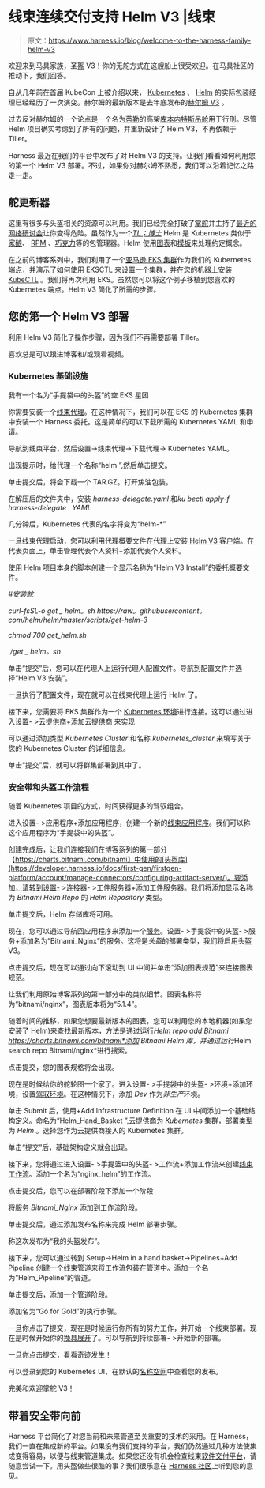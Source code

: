 # 线束连续交付支持 Helm V3 |线束

> 原文：<https://www.harness.io/blog/welcome-to-the-harness-family-helm-v3>

欢迎来到马具家族，圣盔 V3！你的无舵方式在这艘船上很受欢迎。在马具社区的推动下，我们回答。

自从几年前在首届 KubeCon 上被介绍以来， [Kubernetes](https://kubernetes.io/) 、 [Helm](https://helm.sh/) 的实际包装经理已经经历了一次演变。赫尔姆的最新版本是去年底发布的[赫尔姆 V3](https://helm.sh/blog/helm-3-released/) 。

过去反对赫尔姆的一个论点是一个名为[蒂勒](https://v2.helm.sh/docs/using_helm/#installing-helm)的高架[库本内特斯吊舱](https://kubernetes.io/docs/concepts/workloads/pods/)用于行刑。尽管 Helm 项目确实考虑到了所有的问题，并重新设计了 Helm V3，不再依赖于 Tiller。

Harness 最近在我们的平台中发布了对 Helm V3 的支持。让我们看看如何利用您的第一个 Helm V3 部署。不过，如果你对赫尔姆不熟悉，我们可以沿着记忆之路走一走。

## 舵更新器

这里有很多与头盔相关的资源可以利用。我们已经完全打破了[掌舵](https://harness.io/blog/what-is-helm/)并主持了[最近的网络研讨会](https://harness-1.wistia.com/medias/ext8gfgpje)让你变得危险。虽然作为一个[*TL；博士*](https://en.wikipedia.org/wiki/Wikipedia:Too_long;_didn%27t_read) Helm 是 Kubernetes 类似于[家酿](https://brew.sh/)、 [RPM](https://en.wikipedia.org/wiki/RPM_Package_Manager) 、[巧克力](https://chocolatey.org/)等的包管理器。Helm 使用[图表](https://helm.sh/docs/topics/charts/)和[模板](https://helm.sh/docs/topics/chart_best_practices/templates/)来处理约定概念。

在之前的博客系列中，我们利用了一个[亚马逊 EKS 集群](https://aws.amazon.com/eks/)作为我们的 Kubernetes 端点，并演示了如何使用 [EKSCTL](https://eksctl.io/) 来设置一个集群，并在您的机器上安装 [KubeCTL](https://kubernetes.io/docs/tasks/tools/install-kubectl/) 。我们将再次利用 EKS。虽然您可以将这个例子移植到您喜欢的 Kubernetes 端点。Helm V3 简化了所需的步骤。

## 您的第一个 Helm V3 部署

利用 Helm V3 简化了操作步骤，因为我们不再需要部署 Tiller。

喜欢总是可以跟进博客和/或观看视频。

### Kubernetes 基础设施

我有一个名为“手提袋中的头盔”的空 EKS 星团

你需要安装一个[线束代理](https://developer.harness.io/docs/getting-started/learn-harness-key-concepts/)。在这种情况下，我们可以在 EKS 的 Kubernetes 集群中安装一个 Harness 委托。这是简单的可以下载所需的 Kubernetes YAML 和申请。

导航到线束平台，然后设置->线束代理->下载代理-> Kubernetes YAML。

出现提示时，给代理一个名称“helm ”,然后单击提交。

单击提交后，将会下载一个 TAR.GZ。打开焦油包装。

在解压后的文件夹中，安装 *harness-delegate.yaml* 和*ku bectl apply-f harness-delegate . YAML*

几分钟后，Kubernetes 代表的名字将变为“helm-*”

一旦线束代理启动，您可以利用代理概要文件[在代理上安装 Helm V3 客户端](https://helm.sh/docs/intro/install/)。在代表页面上，单击管理代表个人资料+添加代表个人资料。

使用 Helm 项目本身的脚本创建一个显示名称为“Helm V3 Install”的委托概要文件。

*#安装舵*

*curl-fsSL-o get _ helm。sh https://raw。githubusercontent。com/helm/helm/master/scripts/get-helm-3*

*chmod 700 get_helm.sh*

*./get _ helm。sh* 

单击“提交”后，您可以在代理人上运行代理人配置文件。导航到配置文件并选择“Helm V3 安装”。

一旦执行了配置文件，现在就可以在线束代理上运行 Helm 了。

接下来，您需要将 EKS 集群作为一个 [Kubernetes 环境](https://developer.harness.io/docs/getting-started/learn-harness-key-concepts/)进行连接。这可以通过进入设置- >云提供商+添加云提供商
来实现

可以通过添加类型 *Kubernetes Cluster* 和名称 *kubernetes_cluster* 来填写关于您的 Kubernetes Cluster 的详细信息。

单击“提交”后，就可以将群集部署到其中了。

### 安全带和头盔工作流程

随着 Kubernetes 项目的方式，时间获得更多的驾驭组合。

进入设置- >应用程序+添加应用程序，创建一个新的[线束应用程序](https://docs.harness.io/article/bucothemly-application-configuration)。我们可以称这个应用程序为“手提袋中的头盔”。

创建完成后，让我们连接我们在博客系列的第一部分【https://charts.bitnami.com/bitnami】中使用的[头盔库](https://developer.harness.io/docs/first-gen/firstgen-platform/account/manage-connectors/configuring-artifact-server/)。要添加，请转到设置- >连接器- >工件服务器+添加工件服务器。我们将添加显示名称为 *Bitnami Helm Repo* 的 *Helm Repository* 类型。

单击提交后，Helm 存储库将可用。

现在，您可以通过导航回应用程序来添加一个[服务](https://developer.harness.io/docs/category/add-services)。设置- >手提袋中的头盔- >服务+添加名为“Bitnami_Nginx”的服务。这将是*头盔*的部署类型，我们将启用头盔 V3。

点击提交后，现在可以通过向下滚动到 UI 中间并单击“添加图表规范”来连接图表规范。

让我们利用原始博客系列的第一部分中的类似细节。图表名称将为“bitnami/nginx”，图表版本将为“5.1.4”。

随着时间的推移，如果您想要最新版本的图表，您可以利用您的本地机器(如果您安装了 Helm)来查找最新版本，方法是通过运行*Helm repo add Bitnami https://charts.bitnami.com/bitnami*添加 Bitnami Helm 库，并通过运行*Helm search repo Bitnami/nginx*进行搜索。

点击提交，您的图表规格将会出现。

现在是时候给你的舵轮图一个家了。进入设置- >手提袋中的头盔- >环境+添加环境，设置[驾驭环境](https://developer.harness.io/docs/first-gen/continuous-delivery/model-cd-pipeline/environments/environment-configuration/)。在这种情况下，添加 *Dev* 作为*非生产*环境。

单击 Submit 后，使用+Add Infrastructure Definition 在 UI 中间添加一个基础结构定义。命名为“Helm_Hand_Basket ”,云提供商为 *Kubernetes* 集群，部署类型为 *Helm* 。选择您作为云提供商接入的 Kubernetes 集群。

单击“提交”后，基础架构定义就会出现。

接下来，您将通过进入设置- >手提篮中的头盔- >工作流+添加工作流来创建[线束工作流](https://developer.harness.io/docs/first-gen/continuous-delivery/model-cd-pipeline/workflows/workflow-configuration/)。添加一个名为“nginx_helm”的工作流。

点击提交后，您可以在部署阶段下添加一个阶段

将服务 *Bitnami_Nginx* 添加到工作流阶段。

单击提交后，通过添加发布名称来完成 Helm 部署步骤。

称这次发布为“我的头盔发布”。

接下来，您可以通过转到 Setup->Helm in a hand basket->Pipelines+Add Pipeline 创建一个[线束管道](https://developer.harness.io/docs/platform/templates/create-pipeline-template/)来将工作流包装在管道中。添加一个名为“Helm_Pipeline”的管道。

单击提交后，添加一个管道阶段。

添加名为“Go for Gold”的执行步骤。

一旦你点击了提交，现在是时候运行你所有的努力工作，并开始一个线束部署。现在是时候开始你的[挽具展开](https://developer.harness.io/docs/first-gen/continuous-delivery/helm-deployment/helm-workflows/)了。可以导航到持续部署- >开始新的部署。

一旦你点击提交，看看奇迹发生！

可以登录到您的 Kubernetes UI，在默认的[名称空间](https://kubernetes.io/docs/concepts/overview/working-with-objects/namespaces/)中查看您的发布。

完美和欢迎掌舵 V3！

## 带着安全带向前

Harness 平台简化了对您当前和未来管道至关重要的技术的采用。在 Harness，我们一直在集成新的平台。如果没有我们支持的平台，我们仍然通过几种方法使集成变得容易，以便与线束管道集成。如果您还没有机会检查线束[软件交付平台](https://harness.io/platform/)，请随意尝试一下。用头盔做些很酷的事？我们很乐意在 [Harness 社区](https://community.harness.io/)上听到您的意见。